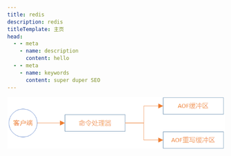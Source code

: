 ```yaml
---
title: redis
description: redis
titleTemplate: 主页
head:
  - - meta
    - name: description
      content: hello
  - - meta
    - name: keywords
      content: super duper SEO
---
```

![An image](./img/redis_aof_rewrite.png)